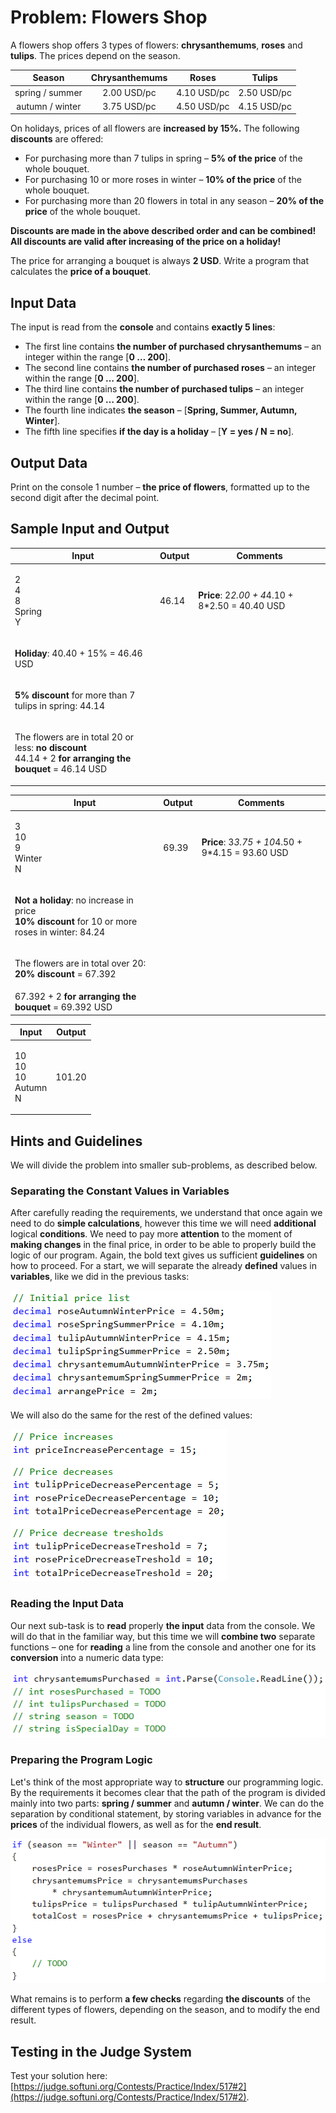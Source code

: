 # Problem: Flowers Shop

A flowers shop offers 3 types of flowers: **chrysanthemums**, **roses** and **tulips**. The prices depend on the season.

|      Season     | Chrysanthemums |    Roses    |    Tulips   |
| :-------------: | :------------: | :---------: | :---------: |
| spring / summer |   2.00 USD/pc  | 4.10 USD/pc | 2.50 USD/pc |
| autumn / winter |   3.75 USD/pc  | 4.50 USD/pc | 4.15 USD/pc |

On holidays, prices of all flowers are **increased by 15%.** The following **discounts** are offered:

* For purchasing more than 7 tulips in spring – **5% of the price** of the whole bouquet.
* For purchasing 10 or more roses in winter – **10% of the price** of the whole bouquet.
* For purchasing more than 20 flowers in total in any season – **20% of the price** of the whole bouquet.

**Discounts are made in the above described order and can be combined! All discounts are valid after increasing of the price on a holiday!**

The price for arranging a bouquet is always **2 USD**. Write a program that calculates the **price of a bouquet**.

## Input Data

The input is read from the **console** and contains **exactly 5 lines**:

* The first line contains **the number of purchased chrysanthemums** – an integer within the range \[**0 … 200**].
* The second line contains **the number of purchased roses** – an integer within the range \[**0 … 200**].
* The third line contains **the number of purchased tulips** – an integer within the range \[**0 … 200**].
* The fourth line indicates **the season** – \[**Spring, Summer, Autumn, Winter**].
* The fifth line specifies **if the day is a holiday** – \[**Y = yes / N = no**].

## Output Data

Print on the console 1 number – **the price of flowers**, formatted up to the second digit after the decimal point.

## Sample Input and Output

| Input                                                                                                                                        | Output | Comments                                                                |
| -------------------------------------------------------------------------------------------------------------------------------------------- | ------ | ----------------------------------------------------------------------- |
| <p>2<br>4<br>8<br>Spring<br>Y<br></p>                                                                                                        | 46.14  | <p><strong>Price</strong>: 2*2.00 + 4*4.10 + 8*2.50 = 40.40 USD<br></p> |
| <p><strong>Holiday</strong>: 40.40 + 15% = 46.46 USD<br></p>                                                                                 |        |                                                                         |
| <p><strong>5% discount</strong> for more than 7 tulips in spring: 44.14<br></p>                                                              |        |                                                                         |
| <p>The flowers are in total 20 or less: <strong>no discount</strong><br>44.14 + 2 <strong>for arranging the bouquet</strong> = 46.14 USD</p> |        |                                                                         |

| Input                                                                                                                                  | Output | Comments                                                                 |
| -------------------------------------------------------------------------------------------------------------------------------------- | ------ | ------------------------------------------------------------------------ |
| <p>3<br>10<br>9<br>Winter<br>N<br></p>                                                                                                 | 69.39  | <p><strong>Price</strong>: 3*3.75 + 10*4.50 + 9*4.15 = 93.60 USD<br></p> |
| <p><strong>Not a holiday</strong>: no increase in price<br><strong>10% discount</strong> for 10 or more roses in winter: 84.24<br></p> |        |                                                                          |
| <p>The flowers are in total over 20: <strong>20% discount</strong> = 67.392<br></p>                                                    |        |                                                                          |
| 67.392 + 2 **for arranging the bouquet** = 69.392 USD                                                                                  |        |                                                                          |

| Input                                | Output |
| ------------------------------------ | ------ |
| <p>10<br>10<br>10<br>Autumn<br>N</p> | 101.20 |

## Hints and Guidelines

We will divide the problem into smaller sub-problems, as described below.

### Separating the Constant Values in Variables

After carefully reading the requirements, we understand that once again we need to do **simple calculations**, however this time we will need **additional** logical **conditions**. We need to pay more **attention** to the moment of **making changes** in the final price, in order to be able to properly build the logic of our program. Again, the bold text gives us sufficient **guidelines** on how to proceed. For a start, we will separate the already **defined** values in **variables**, like we did in the previous tasks:

![](../../../assets/chapter-8-2-images/03.Flowers-01.png)

We will also do the same for the rest of the defined values:

![](../../../assets/chapter-8-2-images/03.Flowers-02.png)

### Reading the Input Data

Our next sub-task is to **read** properly **the input** data from the console. We will do that in the familiar way, but this time we will **combine two** separate functions – one for **reading** a line from the console and another one for its **conversion** into a numeric data type:

![](../../../assets/chapter-8-2-images/03.Flowers-03.png)

### Preparing the Program Logic

Let's think of the most appropriate way to **structure** our programming logic. By the requirements it becomes clear that the path of the program is divided mainly into two parts: **spring / summer** and **autumn / winter**. We can do the separation by conditional statement, by storing variables in advance for the **prices** of the individual flowers, as well as for the **end result**.

![](../../../assets/chapter-8-2-images/03.Flowers-04.png)

What remains is to perform **a few checks** regarding **the discounts** of the different types of flowers, depending on the season, and to modify the end result.

## Testing in the Judge System

Test your solution here: [https://judge.softuni.org/Contests/Practice/Index/517#2](https://judge.softuni.org/Contests/Practice/Index/517#2).
